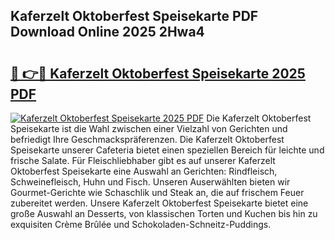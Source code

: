## Kaferzelt Oktoberfest Speisekarte PDF Download Online 2025 2Hwa4

# <h2><a href="http://gc5s6aa.nevu.top/?p=Kaferzelt+Oktoberfest+Speisekarte">🔗 👉🔴 Kaferzelt Oktoberfest Speisekarte 2025 PDF</a></h2>

[![Kaferzelt Oktoberfest Speisekarte 2025 PDF](https://i.imgur.com/dBaPXMq.png)](http://gc5s6aa.nevu.top/?p=Kaferzelt+Oktoberfest+Speisekarte)
Die Kaferzelt Oktoberfest Speisekarte ist die Wahl zwischen einer Vielzahl von Gerichten und befriedigt Ihre Geschmackspräferenzen. Die Kaferzelt Oktoberfest Speisekarte unserer Cafeteria bietet einen speziellen Bereich für leichte und frische Salate. Für Fleischliebhaber gibt es auf unserer Kaferzelt Oktoberfest Speisekarte eine Auswahl an Gerichten: Rindfleisch, Schweinefleisch, Huhn und Fisch. Unseren Auserwählten bieten wir Gourmet-Gerichte wie Schaschlik und Steak an, die auf frischem Feuer zubereitet werden. Unsere Kaferzelt Oktoberfest Speisekarte bietet eine große Auswahl an Desserts, von klassischen Torten und Kuchen bis hin zu exquisiten Crème Brûlée und Schokoladen-Schneitz-Puddings.
